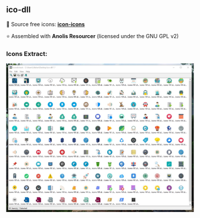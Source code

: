 ## ico-dll

🚀 Source free icons: **[icon-icons](https://icon-icons.com)**

⭐ Assembled with **Anolis Resourcer** (licensed under the GNU GPL v2)

### Icons Extract:

![Image alt](https://github.com/Lifailon/ico-dll/blob/rsa/Icons-Extract.jpg)
